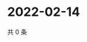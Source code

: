 # 2022-02-14

共 0 条

<!-- BEGIN WEIBO -->
<!-- 最后更新时间 Mon Feb 14 2022 09:54:50 GMT+0800 (China Standard Time) -->

<!-- END WEIBO -->
